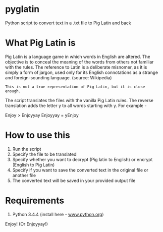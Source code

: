 # pyglatin
Python script to convert text in a .txt file to Pig Latin and back

# What Pig Latin is

Pig Latin is a language game in which words in English are altered. The objective is to conceal the meaning of the words from others not familiar with the rules. The reference to Latin is a deliberate misnomer, as it is simply a form of jargon, used only for its English connotations as a strange and foreign-sounding language. (source: Wikipedia)

``This is not a true representation of Pig Latin, but it is close enough.``

The script translates the files with the vanilla Pig Latin rules. The reverse translation adds the letter y to all words starting with y. 
For example - 

Enjoy > Enjoyyay
Enjoyyay = yEnjoy

# How to use this 

1. Run the script
2. Specify the file to be translated
3. Specify whether you want to decrypt (Pig latin to English) or encrypt (English to Pig Latin)
4. Specify if you want to save the converted text in the original file or another file
5. The converted text will be saved in your provided output file

# Requirements

1. Python 3.4.4 (install here - www.python.org)

Enjoy!
(Or Enjoyyay!)



